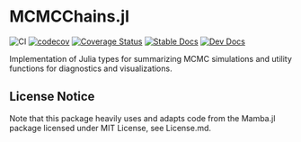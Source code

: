# MCMCChains.jl

![CI](https://github.com/TuringLang/MCMCChains.jl/workflows/CI/badge.svg?branch=master)
[![codecov](https://codecov.io/gh/TuringLang/MCMCChains.jl/branch/master/graph/badge.svg?token=TFxRFbKONS)](https://codecov.io/gh/TuringLang/MCMCChains.jl)
[![Coverage Status](https://coveralls.io/repos/github/TuringLang/MCMCChains.jl/badge.svg?branch=master)](https://coveralls.io/github/TuringLang/MCMCChains.jl?branch=master)
[![Stable Docs](https://img.shields.io/badge/docs-stable-blue.svg)](https://TuringLang.github.io/MCMCChains.jl/stable/)
[![Dev Docs](https://img.shields.io/badge/docs-latest-blue.svg)](https://TuringLang.github.io/MCMCChains.jl/dev/)

Implementation of Julia types for summarizing MCMC simulations and utility functions for diagnostics and visualizations.

## License Notice

Note that this package heavily uses and adapts code from the Mamba.jl package licensed under MIT License, see License.md.
